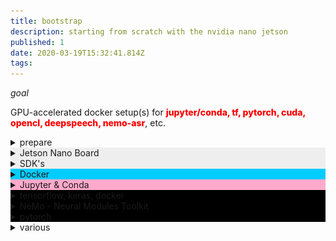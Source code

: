 ```yaml
---
title: bootstrap
description: starting from scratch with the nvidia nano jetson
published: 1
date: 2020-03-19T15:32:41.814Z
tags: 
---
```


*goal*


GPU-accelerated docker setup(s) for <span style="color:#f00;font-weight:800;">
jupyter/conda, tf, pytorch, cuda, opencl, deepspeech, nemo-asr</span>, etc.

<details>
<summary>prepare</summary>
  
```bash
sudo apt-get update
sudo apt-get install nano screen curl apt-utils

sudo apt-get install libnvidia-container-tools nvidia-container-runtime
sudo apt-get install cuda*
more ?
```
</details>


<div style="background-color:#eee;">

 <details>
<summary>Jetson Nano Board</summary>

  cpu: ARMv8
SD image: Ubuntu 18.04 LTS port (with native x64 support)
user space apps / kernel arch are aarch64 / arm64 (64-bit)

### l4t (linux for tegra)

![jetson_bsp_architecture.png](/jetson_bsp_architecture.png){.align-center}
[jetson board support architecture](https://docs.nvidia.com/jetson/archives/l4t-archived/l4t-3231/index.html) + module description
[l4t packages](https://docs.nvidia.com/jetson/archives/l4t-archived/l4t-3231/index.html#page/Tegra%2520Linux%2520Driver%2520Package%2520Development%2520Guide%2Fquick_start.html%23wwpID0EVHA)
[nano software features](https://docs.nvidia.com/jetson/archives/l4t-archived/l4t-3231/index.html#page/Tegra%2520Linux%2520Driver%2520Package%2520Development%2520Guide%2Fsoftware_features_jetson_nano.html%23wwconnect_header)
</details>
</div>

<div style="background-color:#eee;">
<details>
<summary>SDK's</summary>

Deep Learning SDK requires [CUDA Toolkit](https://developer.nvidia.com/cuda-toolkit)
https://developer.nvidia.com/deep-learning-software


NVIDIA SDK Manager / JetPack
https://developer.nvidia.com/embedded/jetpack

[installing NVIDIA Jetson SDK Manager](https://www.youtube.com/watch?v=s1QDsa6SzuQ)
**notes**
This is just for reference, it's easier to just flash the sd card, instead of doing it through the sdk manager.

- a nvidia account is needed to download the sdk
- a dedicated [ubuntu installation](https://ubuntu.com/download/desktop) (eg. a [usb flash drive](https://linuxhint.com/run-ubuntu-18-04-from-usb-stick/)) to run [nvidia's sdk manager](https://developer.nvidia.com/nvidia-sdk-manager) is recommended
- 8 GB of memory (and a full-HD screen) are required according to NVIDIA, but if 8GB is not available, go to the settings tab (upper-right of sdk manager), lower the number of concurrent downloads and threads per downloads (slow but possible)
- there's a bug in the partitioning, so after flashing (over usb-eth), the 13 l4t partitions need to be moved to the end of the sdcard (so root can be resized to use all space)

**installs**

- NVIDIA container runtime - docker integration 0.9.0
- OpenCV
- VisionWorks
- VPI
- DALI: input data processing
- NCCL: multi-GPU communication routines  
- CUDA Toolkit for L4T - c/c++ gpu-acceleration libraries)
- cuDNN - CUDA library with DL primitives
- TensorRT - fast inference enginefor production deployment using INT8/FP16 optimized precision (reduced latency)
- Multimedia API: high-level (gstreamer) and lower-level media apis
- DeepStream SDK
  C++ API/runtime/toolkit for transcoding, streaming video analytics, inference (situational awareness) through computer vision, intelligent video analysis (IVA) and multi-sensor processing
- Optical Flow SDK: video inference, stereo disparity calculation, depth estimation
- Transfer Learning Toolkit: SDK for tuning domain specific DNNs
- AI-Assisted Annotation SDK: for medical imaging
- DIGITS: DL GPU training system for image classification, segmentation and object detection 
- cuBLAS: GPU-accelerated Linear Algebra functionality
- cuSPARSE: subroutines for sparse matrices, eg. for natural language processing
- Automatic Mixed Precision speedup
</details>
</div>



<div style="background-color:#0cf;">
<details>
<summary>Docker</summary>

  ```bash

# update docker 18.09 to 19.03
curl -sSL https://get.docker.com/ | sh
sudo docker version
sudo usermod -aG docker ai
```

```
  # tests
docker run hello-world
docker run arm64v8/hello-world
docker run -it ubuntu bash
docker container run alpine echo "Hello World"
docker container run arm64v8/alpine echo "Hello World"
```

---

  
**nvidia-docker**
  
*l4t*: use container l4t-base:r32.2 for nvidia docker on Jetson ('exec format error' upon running an image indicates usage of unsupported image(x86) on the ARM system)
 
the **l4t-base** docker image enables l4t applications to be run in a container. It has the necessary contents of the l4t rootfs included within. The platform specific libraries and select device nodes for a particular device are mounted by the NVIDIA container runtime into the l4t-base container from the underlying host, thereby providing necessary dependencies for l4t applications to execute within the container. This approach enables the l4t-base container to be shared between various Jetson devices. **CUDA and TensorRT are ready to use within the l4t-base container** as they are made available from the host by the NVIDIA container runtime.  


[nvidia-docker wiki](https://github.com/NVIDIA/nvidia-docker/wiki)
https://devblogs.nvidia.com/gpu-containers-runtime
[nvidia-docker setup](https://www.youtube.com/watch?v=-Y4T71UDcMY) - access GPU within Docker containers (youtube)
  
https://docs.nvidia.com/jetson/l4t/index.html
[l4t-base docker container](https://ngc.nvidia.com/catalog/containers/nvidia:l4t-base)
 
[jetson nano install](https://github.com/collabnix/dockerlabs/tree/master/beginners/install/jetson-nano)
[NVIDIA Container Runtime on Jetson](https://github.com/NVIDIA/nvidia-docker/wiki/NVIDIA-Container-Runtime-on-Jetson)
  
```bash
# allow external applications to connect to the host's X display
xhost +
# allow root user access to running X server
#xhost +si:localuser:root
xhost +si:ai:root  

docker pull nvcr.io/nvidia/l4t-base:r32.3.1

# start a GPU-enabled container  
docker run --runtime nvidia --network host -it -e DISPLAY=$DISPLAY -v /tmp/.X11-unix/:/tmp/.X11-unix nvcr.io/nvidia/l4t-base:r32.3.1

# -it 			run in interactive mode
# --rm 			delete the container when finished
# --runtime nvidia 	use the NVIDIA container runtime while running the l4t-base container
# -v 				mounting directory, also used to mount host’s X11 display in the container filesystem to render video output
# r32.3.1 	tag for the image corresponding to the l4t release 32.3.1
# -d				daemonize
# --device  mount additional devices
# -v 				bind mount directories and files
```

  
[building cuda in containers on jetson](https://github.com/NVIDIA/nvidia-docker/wiki/NVIDIA-Container-Runtime-on-Jetson#building-cuda-in-containers-on-jetson)
NVIDIA Container Runtime by default supports use of a limited set of device nodes and associated functionality within the l4t-base containers.
https://github.com/NVIDIA/nvidia-docker/wiki/NVIDIA-Container-Runtime-on-Jetson
  

</details>
</div>


<div style="background-color:#fac;">
<details>
  <summary>Jupyter & Conda</summary>

**install/use Archiconda on a Jetson Nano inside Docker**
https://forums.developer.nvidia.com/t/anaconda-for-jetson-nano/74286
https://github.com/Archiconda/build-tools/releases
https://github.com/Archiconda/build-tools/releases/tag/0.2.3

  click/download:
Archiconda3-0.2.3-Linux-aarch64.sh
$ bash Archiconda3-0.2.3-Linux-aarch64.sh
  
Docker Image including Jupyter notebooks in the "jupyter" image:
https://github.com/helmuthva/jetson/blob/master/workflow/deploy/jupyter/src/Dockerfile
The build instructions in the Dockerfiles can be easily replicated on the host in case you don't want to use Docker.

https://github.com/helmuthva/jetson/blob/master/workflow/deploy/ml-base/src/Dockerfile
Overall "ml-base" project:
https://github.com/helmuthva/jetson
 </details>
</div>


<div style="background-color:#000;">
<details>
  <summary>tensorflow, keras, docker</summary>
  
https://github.com/Tony607/jetson_nvidia_dockers
https://www.dlology.com/blog/how-to-run-keras-model-on-jetson-nano-in-nvidia-docker-container/
  
```
sudo docker pull docker.io/zcw607/jetson:r1.0.1
sudo docker run --runtime nvidia --network host -it -e DISPLAY=$DISPLAY -v /tmp/.X11-unix/:/tmp/.X11-unix zcw607/jetson:r1.0.1
```
</details>
</div>

<div style="background-color:#000;">
<details>
  <summary>NeMo - Neural Modules Toolkit</summary>
  Neural Modules toolkit for conversational AI, speech and NLP networks.
Collections of ASR, NLP and TTS modules representing data layers, encoders, decoders, language models, loss functions, or methods of combining activations. 

NeMo allows the combination and re-use of those building blocks (while providing a level of semantic correctness checking via its neural type system). 

Pretrained models: **Jasper, Quartznet, Transformer, Tacotron2, Waveglow**

```
docker pull nvcr.io/nemo/nemo_asr_app_img:v1.0
wget https://ngc.nvidia.com/catalog/models/nvidia:quartznet15x5
wget https://ngc.nvidia.com/catalog/models/nvidia:wsj_quartznet_15x5
```

https://ngc.nvidia.com/catalog/containers/nvidia:nemo
```
sudo docker pull nvcr.io/nvidia/nemo:v0.9

sudo docker run --runtime=nvidia -it --rm -v --shm-size=8g -p 8888:8888 -p 6006:6006 --ulimit memlock=-1 --ulimit stack=67108864 nvcr.io/nvidia/nemo:v0.9

sudo docker run --runtime=nvidia -it --rm -v <nemo_github_folder>:/NeMo --shm-size=8g -p 8888:8888 -p 6006:6006 --ulimit memlock=-1 --ulimit stack=67108864 nvcr.io/nvidia/nemo:v0.9
```
  </details>
  </div>  
  
<div style="background-color:#000;">
<details>
  <summary>pytorch</summary>
  
  apex extension: https://github.com/NVIDIA/apex

```
sudo docker pull nvcr.io/nvidia/pytorch:20.02-py3
```


  </div>
  </details>
  
  
  <details><summary>various</summary>
  
```bash
cp -r /usr/local/cuda/bin/cuda-install-samples-10.0.sh /home/ai
```

- jetson headless: disable ubuntu desktop

```bash
# the screen will turn black
sudo systemctl enable ssh && sudo systemctl isolate multi-user.target

log in via ssh

# if you like your nano this way you can make the change persist after reboot
sudo systemctl set-default multi-user.target
```
### install kernel sources 

[link](https://devtalk.nvidia.com/default/topic/1055416/request-install-linux-headers-on-jetson-nano/?offset=9)
https://developer.nvidia.com/embedded/dlc/nv-sdk-manager
find sources_sync.sh in the install path in a subfolder called 'Linux for tegra'
```
./source_sync.sh -k tegra-l4t-r32.1
```
  
http://www.ironspider.ca/format_text/fontstyles.htm
  </details>
  
